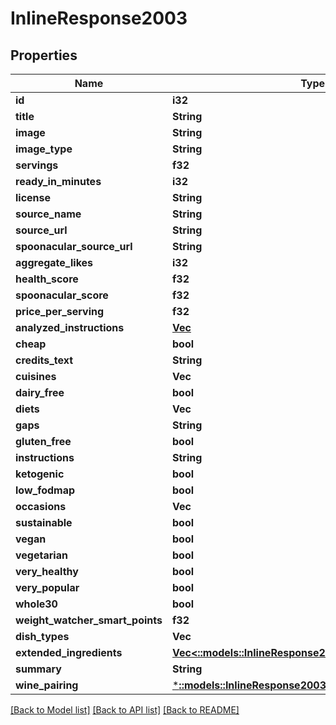 # InlineResponse2003

## Properties

Name | Type | Description | Notes
------------ | ------------- | ------------- | -------------
**id** | **i32** |  | 
**title** | **String** |  | 
**image** | **String** |  | 
**image_type** | **String** |  | 
**servings** | **f32** |  | 
**ready_in_minutes** | **i32** |  | 
**license** | **String** |  | 
**source_name** | **String** |  | 
**source_url** | **String** |  | 
**spoonacular_source_url** | **String** |  | 
**aggregate_likes** | **i32** |  | 
**health_score** | **f32** |  | 
**spoonacular_score** | **f32** |  | 
**price_per_serving** | **f32** |  | 
**analyzed_instructions** | [**Vec<Value>**](Value.md) |  | 
**cheap** | **bool** |  | 
**credits_text** | **String** |  | 
**cuisines** | **Vec<String>** |  | 
**dairy_free** | **bool** |  | 
**diets** | **Vec<String>** |  | 
**gaps** | **String** |  | 
**gluten_free** | **bool** |  | 
**instructions** | **String** |  | 
**ketogenic** | **bool** |  | 
**low_fodmap** | **bool** |  | 
**occasions** | **Vec<String>** |  | 
**sustainable** | **bool** |  | 
**vegan** | **bool** |  | 
**vegetarian** | **bool** |  | 
**very_healthy** | **bool** |  | 
**very_popular** | **bool** |  | 
**whole30** | **bool** |  | 
**weight_watcher_smart_points** | **f32** |  | 
**dish_types** | **Vec<String>** |  | 
**extended_ingredients** | [**Vec<::models::InlineResponse2003ExtendedIngredients>**](inline_response_200_3_extendedIngredients.md) |  | 
**summary** | **String** |  | 
**wine_pairing** | [***::models::InlineResponse2003WinePairing**](inline_response_200_3_winePairing.md) |  | 

[[Back to Model list]](../README.md#documentation-for-models) [[Back to API list]](../README.md#documentation-for-api-endpoints) [[Back to README]](../README.md)


